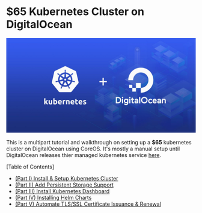 # $65 Kubernetes Cluster on DigitalOcean

![kubernetes_degitalocean](./assets/kubernetes_digitalocean-compressor.jpg)

This is a multipart tutorial and walkthrough on setting up a **$65** kubernetes cluster on DigitalOcean using CoreOS. It's mostly a manual setup until DigitalOcean releases thier managed kubernetes service [here](https://www.digitalocean.com/products/kubernetes/).

[Table of Contents]
  * [(Part I) Install & Setup Kubernetes Cluster](./Part-I.md)
  * [(Part II) Add Persistent Storage Support](./Part-II.md)
  * [(Part III) Install Kubernetes Dashboard](./Part-III.md)
  * [(Part IV) Installing Helm Charts](./Part-IV.md)
  * [(Part V) Automate TLS/SSL Certificate Issuance & Renewal](./Part-V.md)

